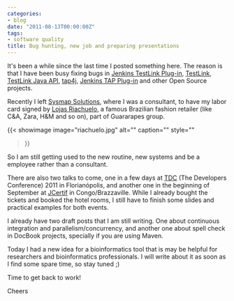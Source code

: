 ```yaml
---
categories:
- blog
date: "2011-08-13T00:00:00Z"
tags:
- software quality
title: Bug hunting, new job and preparing presentations
---
```


It's been a while since the last time I posted something here. The reason is that I have been busy fixing bugs in <a title="Jenkins TestLink Plug-in" href="https://wiki.jenkins-ci.org/display/JENKINS/TestLink+Plugin">Jenkins TestLink Plug-in</a>, <a title="TestLink" href="http://www.teamst.org">TestLink</a>, <a title="TestLink Java API" href="http://testlinkjavaapi.sourceforge.net/">TestLink Java API</a>, <a title="tap4j" href="http://www.tap4j.org">tap4j</a>, <a title="Jenkins TAP Plug-in" href="https://wiki.jenkins-ci.org/display/JENKINS/TAP+Plugin">Jenkins TAP Plug-in</a> and other Open Source projects.

Recently I left <a title="Sysmap Solutions" href="http://www.sysmap.com.br">Sysmap Solutions</a>, where I was a consultant, to have my labor card signed by <a title="Lojas Riachuelo" href="http://www.lojasriachuelo.com.br">Lojas Riachuelo</a>, a famous Brazilian fashion retailer (like C&amp;A, Zara, H&amp;M and so on), part of Guararapes group.

{{< showimage
  image="riachuelo.jpg"
  alt=""
  caption=""
  style=""
>}}

So I am still getting used to the new routine, new systems and be a employee rather than a consultant.

There are also two talks to come, one in a few days at <a title="The Developers Conferecen" href="http://www.thedevelopersconference.com.br">TDC</a> (The Developers Conference) 2011 in Florian&oacute;polis, and another one in the beginning of September at <a title="JCertif" href="http://www.jcertif.com">JCertif</a> in Congo/Brazzaville. While I already bought the tickets and booked the hotel rooms, I still have to finish some slides and practical examples for both events.

I already have two draft posts that I am still writing. One about continuous integration and parallelism/concurrency, and another one about spell check in DocBook projects, specially if you are using Maven.

Today I had a new idea for a bioinformatics tool that is may be helpful for researchers and bioinformatics professionals. I will write about it as soon as I find some spare time, so stay tuned ;)

Time to get back to work!

Cheers
